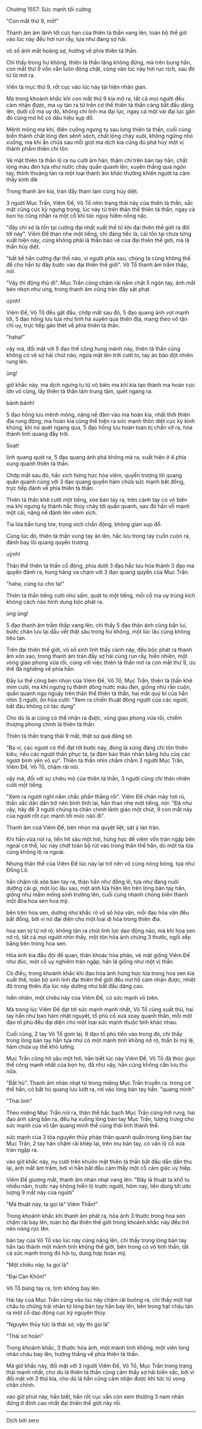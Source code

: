 




Chương 1557: Sức mạnh tối cường


"Con mắt thứ 9, mở!"

Thanh âm âm lãnh tới cực hạn của thiên tà thần vang lên, toàn bộ thế giờ vào lúc này đều hơi run rẩy, tựa như đang sợ hãi.

vô số ánh mắt hoảng sợ, hướng về phía thiên tà thần.

Chỉ thấy trong hư không, thiên tà thần lăng không đứng, mà trên bụng hắn, con mắt thứ 9 vốn vẫn luôn đóng chặt, cũng vào lúc này hơi rục rịch, sau đó từ từ mở ra.

Viên tà mục thứ 9, rốt cục vào lúc này tái hiện nhân gian.

Mà trong khoảnh khắc khi con mắt thứ 9 kia mở ra, tất cả mọi người đều cảm nhận được, ma uy tản ra từ trên cơ thể thiên tà thần càng bắt đầu dâng lên, dưới cỗ ma uy đó, không chỉ linh ma đại lục, ngay cả một vài đại lục gần đó cũng mơ hồ có dấu hiệu sụp đổ.

Mênh mông ma khí, điên cuồng ngưng tụ sau lưng thiên tà thần, cuối cùng biến thành chất lỏng đen sềnh sệch, chất lỏng chảy xuôi, không ngừng nhỏ xuống, ma khí ẩn chứa sau mỗi giọt ma dịch kia cũng đủ phá hủy một vị thánh phẩm thiên chí tôn.

Vẻ mặt thiên tà thần lộ ra nụ cười âm hàn, thậm chí trên bàn tay hắn, chất lỏng màu đen tựa như nước chảy quấn quanh lên, xuyên thẳng qua ngón tay, thỉnh thoảng tản ra một loại thanh âm khác thường khiến người ta cảm thấy kinh dik

Trong thanh âm kia, tràn đầy tham lam cùng hủy diệt.

3 người Mục Trần, Viêm Đế, Võ Tổ nhìn trạng thái này của thiên tà thần, sắc mặt cũng cực kỳ ngưng trọng, lúc này từ trên thân thể thiên tà thần, ngay cả bọn họ cũng nhận ra một cỗ khí tức nguy hiểm nồng nặc.

"đây chỉ sợ là tồn tại cường đại nhất xuất thế từ khi đại thiên thế giới ra đời tới này". Viêm Đế than nhẹ một tiếng, chỉ đáng tiếc là, cái tồn tại chưa từng xuất hiện này, cũng không phải là thần bảo vệ của đại thiên thế giới, mà là thần hủy diệt.

"bất kể hắn cường đại thế nào, vì người phía sau, chúng ta cũng không thể để cho hắn từ đây bước vào đại thiên thế giới". Võ Tổ thanh âm trầm thấp, nói.

"Vậy thì động thủ đi". Mục Trần cũng chậm rãi nắm chặt 5 ngón tay, ánh mắt bén nhọn như ưng, trong thanh âm cũng tràn đầy sát phạt.

uỳnh!

Viêm Đế, Võ Tổ đều gật đầu, chớp mắt sau đó, 5 đạo quang ảnh vọt mạnh tới, 5 đạo hồng lưu tựa như tinh hà xuyên qua thiên địa, mang theo vô tận chi uy, trực tiếp gào thét về phía thiên tà thần.

"haha!"

vậy mà, đối mặt với 5 đạo thế công hung mãnh này, thiên tà thần cũng không có vẻ sợ hãi chút nào, ngửa mặt lên trời cười to, tay áo bào đột nhiên rung lên.

ùng!

giờ khắc này, ma dịch ngưng tụ từ vô biên ma khí kia tạo thành ma hoàn cực lớn vô cùng, lấy thiên tà thần làm trung tâm, quét ngang ra.

bành bành!

5 đạo hồng lưu mênh mông, nặng nề đâm vào ma hoàn kia, nhất thời thiên địa rung động, ma hoàn kia cũng thể hiện ra sức mạnh thôn diệt cực kỳ kinh khủng, khi nó quét ngang qua, 5 đạo hồng lưu hoàn toàn bị chấn vỡ ra, hóa thành linh quang đầy trời.

Soạt!

linh quang quét ra, 5 đạo quang ảnh phá không mà ra, xuất hiện ờ 4 phía xung quanh thiên tà thần.

Chớp mắt sau đó, hắc xích hừng hực hỏa viêm, quyền trượng lôi quang quấn quanh cùng với 3 đạo quang quyền hàm chứa sức mạnh bất đồng, trực tiếp đánh về phía thiên tà thần.

Thiên tà thần khẽ cười một tiếng, xòe bàn tay ra, trên cánh tay có vô biên ma khí ngưng tụ thành hắc thủy chảy tới quấn quanh, sau đó hắn vỗ mạnh một cái, nặng nề đánh lên viêm xích.

Tia lửa bắn tung tóe, trọng xích chấn động, không gian sụp đổ.

Cùng lúc đó, thiên tà thần vung tay áo lên, hắc lưu trong tay cuồn cuộn ra, đánh bay lôi quang quyền trượng.

uỳnh!

Thân thể thiên tà thần cổ động, phía dưới 3 đạo hắc lưu hóa thành 3 đạo ma quyền đánh ra, hung hăng va chạm với 3 đạo quang quyền của Mục Trần.

"haha, cũng lui cho ta!"

Thiên tà thần tiếng cười như sấm, quát to một tiếng, mỗi cỗ ma uy trùng kích không cách nào hình dung bộc phát ra.

ùng ùng!

5 đạo thanh âm trầm thấp vang lên, chỉ thấy 5 đạo thân ảnh cũng bắn lui, bước chân lưu lại dấu vết thật sâu trong hư không, một lúc lâu cũng không tiêu tan.

Trên đại thiên thế giới, vô số sinh linh thấy cảnh này, đều bộc phát ra thanh âm xôn xao, trong thanh âm tràn đầy sợ hãi cùng run rẩy, hiển nhiên, một vòng giao phong vừa rồi, cùng với việc thiên tà thần mờ ra con mắt thứ 9, ưu thế đã nghiêng về phía hắn.

Đẩy lui thế công bén nhọn của Viêm Đế, Võ Tổ, Mục Trần, thiên tà thần khẽ mỉm cười, ma khí ngưng tụ thành dòng nước màu đen, giống như rắn cuộn, quấn quanh ngọ nguậy trên thân thể thiên tà thần, hai mắt quỷ bí của hắn nhìn 3 người, ôn hòa cười: "Xem ra chiến thuật đông người của các ngươi, bắt đầu không có tác dụng"

Cho dù là ai cũng có thể nhận ra được, vòng giao phong vừa rồi, chiếm thượng phong chính là thiên tà thần.

Thiên tà thần trạng thái 9 mắt, thật sự quá đáng sợ.

"Ba vị, các ngươi có thể đạt tới bước này, đúng là xứng đáng chí tôn thiên kiêu, nếu các ngươi thần phục ta, ta đảm bảo thản nhản bằng hữu của các ngươi bình yên vô sự". Thiên tà thần nhìn chằm chằm 3 người Mục Trần, Viêm Đế, Võ Tổ, chậm rãi nói.

vậy mà, đối với sự chiêu mộ của thiên tà thần, 3 người cũng chỉ thản nhiên cười một tiếng.

"Xem ra ngươi nghĩ nắm chắc phần thắng rồi". Viêm Đế chân mày hơi rũ, thần sắc dần dần trở nên bình tĩnh lại, hắn than nhẹ một tiếng, nói: "Đã như vậy, hãy để 3 người chúng ta chân chính lãnh giáo một chút, 9 con mắt này của ngươi rốt cục mạnh tới mức nào đi".

Thanh âm của Viêm Đế, bén nhọn mà quyệt liệt, sát ý lan tràn.

Khi hắn vừa nói ra, liền hít sâu một hơi, hừng hực đế viêm vốn tràn ngập bên ngoài cơ thể, lúc này chợt toàn bộ rút vào trong thân thể hắn, dù một tia lửa cũng không lộ ra ngoài.

Nhưng thân thể của Viêm Đế lúc này lại trở nên vô cùng nóng bỏng, tựa như Đồng Lô.

hắn chậm rãi xòe bàn tay ra, thân hắn như đồng lô, tựa như đang nuôi dưỡng cái gì, một lúc lâu sau, một ánh lửa hiện lên trên lòng bàn tay hắn, giống như mầm mống sinh trưởng lên, cuối cùng nhanh chóng biến thành một đóa hoa sen hoa mỹ.

bên trên hoa sen, dường như khắc rõ vô số hỏa văn, mỗi đạo hỏa văn đều bất đồng, bởi vì nó đại diện cho một loại dị hỏa trong thiên địa.

hoa sen từ từ nở rộ, không tản ra chút linh lực dao động nào, mà khi hoa sen nở rộ, tất cả mọi người nhìn thấy, một tôn hỏa ảnh chừng 3 thước, ngồi xếp bằng bên trong hoa sen.

Hỏa ảnh kia đầu đội đế quan, thân khoác hỏa pháo, vẻ mặt giống Viêm Đế như đúc, một cỗ uy nghiêm tràn ngập, hắn là giống như một vị thần.

Có điều, trong khoảnh khắc khi đạo hỏa ảnh hừng hực lửa trong hoa sen kia xuất thế, toàn bộ sinh linh đại thiên thế giới đều mơ hồ cảm nhận được, nhiệt độ trong thiên địa lúc này dường như bắt đầu dâng cao.

hiển nhiên, một chiêu này của Viêm Đế, có sức mạnh vô biên.

Mà trong lúc Viêm Đế đạt tới sức mạnh mạnh nhất, Võ Tổ cũng xuất thủ, hai tay hắn như bao hàm nhật nguyệt, tổ phù cổ xưa xoay quanh thân, mỗi một đạo tổ phù đều đại diện cho một loại sức mạnh thuộc tính khác nhau.

Cuối cùng, 2 tay Võ Tổ gom lại, 8 đạo tổ phù tiến vào trong đó, chỉ thấy trong lòng bàn tay hắn tựa như có một mảnh tinh không nở rộ, thần bí mỹ lệ, hàm chứa uy thế khó lường.

Mục Trần cũng hít sâu một hơi, hắn biết lúc này Viêm Đế, Võ Tổ đã thúc giục thế công mạnh nhất của bọn họ, đã như vậy, hắn cũng không cần lưu thủ nữa.

"Bất hủ". Thanh âm nhàn nhạt từ trong miệng Mục Trần truyền ra. trong cơ thể hắn, có bất hủ quang lưu lướt ra, rơi vào lòng bàn tay hắn. "quang minh"

"Thái linh"

Theo miệng Mục Trần nói ra, thân thể hắc bạch Mục Trần cũng hơi rung, hai đạo ánh sáng bắn ra, đều hạ xuống lòng bàn tay Mục Trần, tượng trưng cho sức mạnh của vô tận quang minh thể cùng thái linh thánh thể.

sức mạnh của 3 tòa nguyên thủy pháp thân quanh quần trong lòng bàn tay Mục Trần, 2 tay hắn chậm rãi khép lại, trên mu bàn tay, có văn lộ cồ xưa tràn ngập ra.

vào giờ khắc này, nụ cười trên khuôn mặt thiên tà thần bắt đầu dẩn dần thu lại, ánh mắt âm trầm, bời vì hắn bắt đầu cảm thấy một cỗ cảm giác uy hiếp.

Viêm Đế giương mắt, thanh âm nhàn nhạt vang lên: "Đây là thuật ta khổ tu nhiều năm, trước nay không hiển lộ trước người, hôm nay, liền dùng tới ước lượng 9 mắt này của ngươi"

"Mả thuật này, ta gọi là" Viêm Thần!"

Trong khoảnh khắc khi thanh âm phát ra, hỏa ảnh 3 thước trong hoa sen chậm rãi bay lên, toàn bộ đại thiên thế giới trong khoảnh khắc này đều trở nên nóng rực lên.

bàn tay của Võ Tổ vào lúc này cũng nâng lên, chỉ thấy trong lòng bàn tay hắn tạo thành một mảnh tinh không thế giới, bên trong có vô tinh thần, tất cả sức mạnh trong đó hội tụ, dung hợp hoàn mỹ.

"Một chiêu này, ta gọi là"

"Đại Càn Khôn!"

Võ Tổ búng tay ra, tinh không bay lên.

Hai tay của Mục Trần cũng vào lúc này chậm rãi buông ra, chĩ thấy một hạt châu to chừng trái nhãn từ lòng bàn tay hắn bay lên, bên trong hạt châu tản ra một cỗ dao động cực kỳ nguyên thủy.

"Nguyên thủy tức là thái sơ, vậy thì gọi là"

"Thái sơ hoàn"

Trong khoảnh khắc, 3 thước hỏa ảnh, một mảnh tinh không, một viên long nhãn châu bay lên, hướng thẳng về phía thiên tà thần.

Mà giờ khắc này, đối mặt với 3 người Viêm Đế, Võ Tổ, Mục Trần trong trạng thái mạnh nhất, cho dù là thiên tà thần cũng cảm thẩy sợ hãi biến sắc, bởi vì đối mặt với 3 thứ kia, cho dù là hắn cũng cảm nhận được khí tức tử vong chân chính.

vào giờ phút này, hắn biết, hắn rốt cục vẫn còn xem thường 3 nam nhân đứng ở đỉnh cao nhất đại thiên thế giới này rồi.

***

Dịch bời zero




